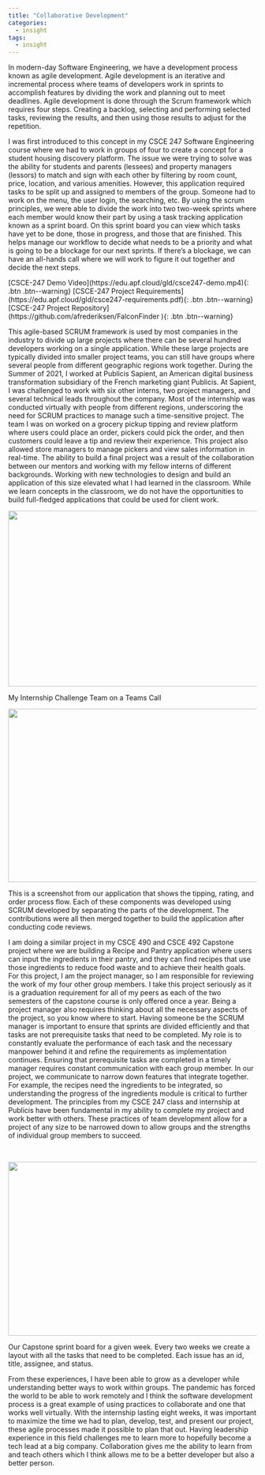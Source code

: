 ```yaml
---
title: "Collaborative Development"
categories:
  - insight
tags:
  - insight
---
```

<p>In modern-day Software Engineering, we have a development process known as agile development. Agile development is an iterative and incremental process where teams of developers work in sprints to accomplish features by dividing the work and planning out to meet deadlines. Agile development is done through the Scrum framework which requires four steps. Creating a backlog, selecting and performing selected tasks, reviewing the results, and then using those results to adjust for the repetition.</p>
<p>I was first introduced to this concept in my CSCE 247 Software Engineering course where we had to work in groups of four to create a concept for a student housing discovery platform. The issue we were trying to solve was the ability for students and parents (lessees) and property managers (lessors) to match and sign with each other by filtering by room count, price, location, and various amenities. However, this application required tasks to be split up and assigned to members of the group. Someone had to work on the menu, the user login, the searching, etc. By using the scrum principles, we were able to divide the work into two two-week sprints where each member would know their part by using a task tracking application known as a sprint board. On this sprint board you can view which tasks have yet to be done, those in progress, and those that are finished. This helps manage our workflow to decide what needs to be a priority and what is going to be a blockage for our next sprints. If there&rsquo;s a blockage, we can have an all-hands call where we will work to figure it out together and decide the next steps.</p>
<div style="display: inline-block">
[CSCE-247 Demo Video](https://edu.apf.cloud/gld/csce247-demo.mp4){: .btn .btn--warning}
[CSCE-247 Project Requirements](https://edu.apf.cloud/gld/csce247-requirements.pdf){: .btn .btn--warning}
[CSCE-247 Project Repository](https://github.com/afrederiksen/FalconFinder ){: .btn .btn--warning}
</div>
<p>This agile-based SCRUM framework is used by most companies in the industry to divide up large projects where there can be several hundred developers working on a single application. While these large projects are typically divided into smaller project teams, you can still have groups where several people from different geographic regions work together. During the Summer of 2021, I worked at Publicis Sapient, an American digital business transformation subsidiary of the French marketing giant Publicis. At Sapient, I was challenged to work with six other interns, two project managers, and several technical leads throughout the company. Most of the internship was conducted virtually with people from different regions, underscoring the need for SCRUM practices to manage such a time-sensitive project. The team I was on worked on a grocery pickup tipping and review platform where users could place an order, pickers could pick the order, and then customers could leave a tip and review their experience. This project also allowed store managers to manage pickers and view sales information in real-time. The ability to build a final project was a result of the collaboration between our mentors and working with my fellow interns of different backgrounds. Working with new technologies to design and build an application of this size elevated what I had learned in the classroom. While we learn concepts in the classroom, we do not have the opportunities to build full-fledged applications that could be used for client work.</p>
<p><img src="https://gld.adamfrederiksen.com/assets/images/gld1-team.png" width="624" height="356"></p>
<p>My Internship Challenge Team on a Teams Call</p>
<p><img src="https://gld.adamfrederiksen.com/assets/images/gld1-order.png" width="624" height="351"></p>
<p>This is a screenshot from our application that shows the tipping, rating, and order process flow. Each of these components was developed using SCRUM developed by separating the parts of the development. The contributions were all then merged together to build the application after conducting code reviews.</p>
<p>I am doing a similar project in my CSCE 490 and CSCE 492 Capstone project where we are building a Recipe and Pantry application where users can input the ingredients in their pantry, and they can find recipes that use those ingredients to reduce food waste and to achieve their health goals. For this project, I am the project manager, so I am responsible for reviewing the work of my four other group members. I take this project seriously as it is a graduation requirement for all of my peers as each of the two semesters of the capstone course is only offered once a year. Being a project manager also requires thinking about all the necessary aspects of the project, so you know where to start. Having someone be the SCRUM manager is important to ensure that sprints are divided efficiently and that tasks are not prerequisite tasks that need to be completed. My role is to constantly evaluate the performance of each task and the necessary manpower behind it and refine the requirements as implementation continues. Ensuring that prerequisite tasks are completed in a timely manager requires constant communication with each group member. In our project, we communicate to narrow down features that integrate together. For example, the recipes need the ingredients to be integrated, so understanding the progress of the ingredients module is critical to further development. The principles from my CSCE 247 class and internship at Publicis have been fundamental in my ability to complete my project and work better with others. These practices of team development allow for a project of any size to be narrowed down to allow groups and the strengths of individual group members to succeed.</p>
<p><br></p>
<p><img src="https://gld.adamfrederiksen.com/assets/images/gld1-sprint-board.png" width="624" height="352"></p>
<p>Our Capstone sprint board for a given week. Every two weeks we create a layout with all the tasks that need to be completed. Each issue has an id, title, assignee, and status.</p>
<p>From these experiences, I have been able to grow as a developer while understanding better ways to work within groups. The pandemic has forced the world to be able to work remotely and I think the software development process is a great example of using practices to collaborate and one that works well virtually. With the internship lasting eight weeks, it was important to maximize the time we had to plan, develop, test, and present our project, these agile processes made it possible to plan that out. Having leadership experience in this field challenges me to learn more to hopefully become a tech lead at a big company. Collaboration gives me the ability to learn from and teach others which I think allows me to be a better developer but also a better person.</p>